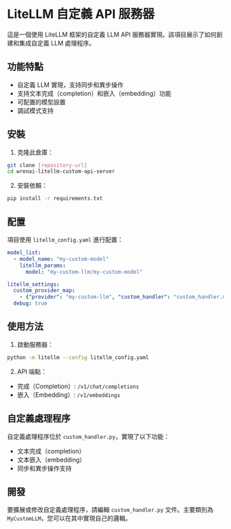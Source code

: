 # LiteLLM 自定義 API 服務器

這是一個使用 LiteLLM 框架的自定義 LLM API 服務器實現。該項目展示了如何創建和集成自定義 LLM 處理程序。

## 功能特點

- 自定義 LLM 實現，支持同步和異步操作
- 支持文本完成（completion）和嵌入（embedding）功能
- 可配置的模型設置
- 調試模式支持

## 安裝

1. 克隆此倉庫：
```bash
git clone [repository-url]
cd wrenai-litellm-custom-api-server
```

2. 安裝依賴：
```bash
pip install -r requirements.txt
```

## 配置

項目使用 `litellm_config.yaml` 進行配置：

```yaml
model_list:
  - model_name: "my-custom-model"
    litellm_params:
      model: "my-custom-llm/my-custom-model"

litellm_settings:
  custom_provider_map:
    - {"provider": "my-custom-llm", "custom_handler": "custom_handler.my_custom_llm"}
  debug: true
```

## 使用方法

1. 啟動服務器：
```bash
python -m litellm --config litellm_config.yaml
```

2. API 端點：
- 完成（Completion）: `/v1/chat/completions`
- 嵌入（Embedding）: `/v1/embeddings`

## 自定義處理程序

自定義處理程序位於 `custom_handler.py`，實現了以下功能：
- 文本完成（completion）
- 文本嵌入（embedding）
- 同步和異步操作支持

## 開發

要擴展或修改自定義處理程序，請編輯 `custom_handler.py` 文件。主要類別為 `MyCustomLLM`，您可以在其中實現自己的邏輯。
